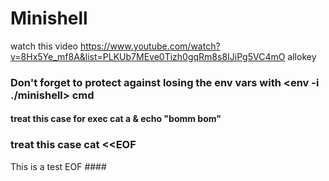 # Minishell

watch this video https://www.youtube.com/watch?v=8Hx5Ye_mf8A&list=PLKUb7MEve0Tizh0gqRm8s8IJiPg5VC4mO
allokey




### Don't forget to protect against losing the env vars with <env -i ./minishell> cmd   ###



#### treat this case for exec  cat a & echo "bomm bom"   ######


### treat this case  cat <<EOF
This is a test
EOF  ####
